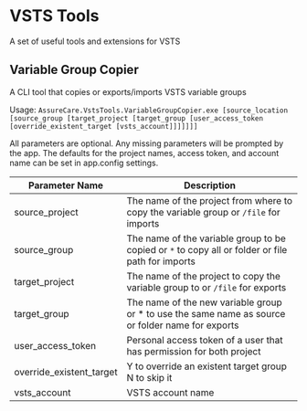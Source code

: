 # VSTS Tools
A set of useful tools and extensions for VSTS

## Variable Group Copier
A CLI tool that copies or exports/imports VSTS variable groups

Usage:
`AssureCare.VstsTools.VariableGroupCopier.exe [source_location [source_group [target_project [target_group [user_access_token [override_existent_target [vsts_account]]]]]]]`

All parameters are optional. Any missing parameters will be prompted by the app.
The defaults for the project names, access token, and account name can be set in app.config settings.

| Parameter Name | Description |
|----------------|-------------|
|source_project| The name of the project from where to copy the variable group or `/file` for imports|
|source_group| The name of the variable group to be copied or `*` to copy all or folder or file path for imports|
|target_project|The name of the project to copy the variable group to or `/file` for exports|
|target_group|The name of the new variable group or * to use the same name as source or folder name for exports |
|user_access_token| Personal access token of a user that has permission for both project|
|override_existent_target| Y to override an existent target group <br/> N to skip it |
|vsts_account| VSTS account name |

